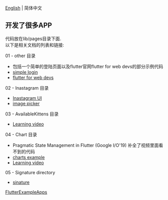 [English](./README.md) | 简体中文
## 开发了很多APP

代码放在lib/pages目录下面.  
以下是相关文档的列表和链接:  

01 - other 目录
- 包括一个简单的登陆页面以及flutter官网flutter for web devs的部分示例代码
- [simple login](https://github.com/iampawan/FlutterLoginPageBloc)
- [flutter for web devs](https://flutter.dev/docs/get-started/flutter-for/web-devs)

02 - Inastagram 目录
- [Inastagram UI](https://github.com/iampawan/Flutter-Instagram-UI-Clone)
- [image picker](https://pub.dev/packages/image_picker)

03 - AvailableKittens 目录
- [Learning video](https://www.youtube.com/watch?v=DL0Ix1lnC4w)

04 - Chart 目录
- Pragmatic State Management in Flutter (Google I/O'19) 补全了视频里面看不到的代码
- [charts example](https://google.github.io/charts/flutter/gallery.html)
- [Learning video](https://www.youtube.com/watch?v=d_m5csmrf7I)

05 - Signature directory
- [sinature](https://github.com/iampawan/fluttersignatureview)

[FlutterExampleApps](https://github.com/iampawan/FlutterExampleApps)